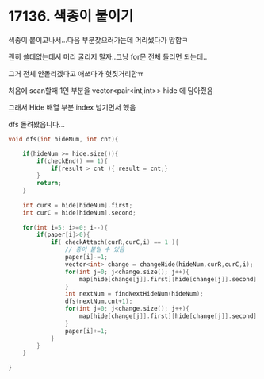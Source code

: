 # 17136. 색종이 붙이기

색종이 붙이고나서...다음 부분찾으러가는데 머리썼다가 망함ㅋ

괜히 쓸데없는데서 머리 굴리지 말자..그냥 for문 전체 돌리면 되는데..

그거 전체 안돌리겠다고 애쓰다가 헛짓거리함ㅠ



처음에 scan할때 1인 부분을 vector<pair<int,int>> hide 에 담아줬음 

그래서 Hide 배열 부분 index 넘기면서 했음

dfs 돌려봤읍니다...

~~~c++
void dfs(int hideNum, int cnt){

    if(hideNum >= hide.size()){
        if(checkEnd() == 1){
            if(result > cnt ){ result = cnt;}
        }
        return;
    }
    
    int curR = hide[hideNum].first;
    int curC = hide[hideNum].second;
    
    for(int i=5; i>=0; i--){
        if(paper[i]>0){
            if( checkAttach(curR,curC,i) == 1 ){
                // 종이 붙일 수 있음
                paper[i]-=1;
                vector<int> change = changeHide(hideNum,curR,curC,i);
                for(int j=0; j<change.size(); j++){
                    map[hide[change[j]].first][hide[change[j]].second] = 0;
                }
                int nextNum = findNextHideNum(hideNum);
                dfs(nextNum,cnt+1);
                for(int j=0; j<change.size(); j++){
                    map[hide[change[j]].first][hide[change[j]].second] = 1;
                }
                paper[i]+=1;
            }
        }
    }
    
}
~~~

